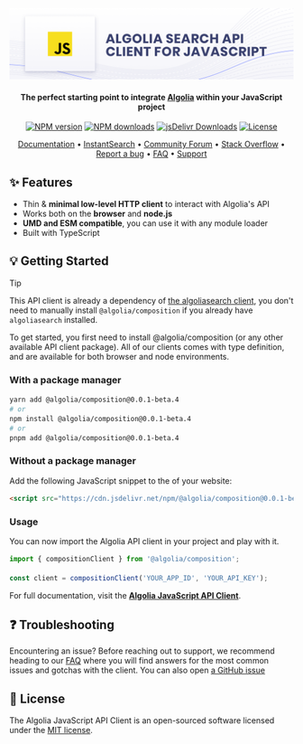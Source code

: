 <p align="center">
  <a href="https://www.algolia.com">
    <img alt="Algolia for JavaScript" src="https://raw.githubusercontent.com/algolia/algoliasearch-client-common/master/banners/javascript.png" >
  </a>

  <h4 align="center">The perfect starting point to integrate <a href="https://algolia.com" target="_blank">Algolia</a> within your JavaScript project</h4>

  <p align="center">
    <a href="https://npmjs.org/package/@algolia/composition"><img src="https://img.shields.io/npm/v/@algolia/composition.svg?style=flat-square" alt="NPM version"></img></a>
    <a href="http://npm-stat.com/charts.html?package=@algolia/composition"><img src="https://img.shields.io/npm/dm/@algolia/composition.svg?style=flat-square" alt="NPM downloads"></a>
    <a href="https://www.jsdelivr.com/package/npm/@algolia/composition"><img src="https://data.jsdelivr.com/v1/package/npm/@algolia/composition/badge" alt="jsDelivr Downloads"></img></a>
    <a href="LICENSE"><img src="https://img.shields.io/badge/license-MIT-green.svg?style=flat-square" alt="License"></a>
  </p>
</p>

<p align="center">
  <a href="https://www.algolia.com/doc/libraries/javascript/" target="_blank">Documentation</a>  •
  <a href="https://www.algolia.com/doc/guides/building-search-ui/what-is-instantsearch/js/" target="_blank">InstantSearch</a>  •
  <a href="https://discourse.algolia.com" target="_blank">Community Forum</a>  •
  <a href="http://stackoverflow.com/questions/tagged/algolia" target="_blank">Stack Overflow</a>  •
  <a href="https://github.com/algolia/algoliasearch-client-javascript/issues" target="_blank">Report a bug</a>  •
  <a href="https://www.algolia.com/doc/libraries/javascript/v5/" target="_blank">FAQ</a>  •
  <a href="https://alg.li/support" target="_blank">Support</a>
</p>

## ✨ Features

- Thin & **minimal low-level HTTP client** to interact with Algolia's API
- Works both on the **browser** and **node.js**
- **UMD and ESM compatible**, you can use it with any module loader
- Built with TypeScript

## 💡 Getting Started

> [!TIP]
> This API client is already a dependency of [the algoliasearch client](https://www.npmjs.com/package/algoliasearch), you don't need to manually install `@algolia/composition` if you already have `algoliasearch` installed.

To get started, you first need to install @algolia/composition (or any other available API client package).
All of our clients comes with type definition, and are available for both browser and node environments.

### With a package manager

```bash
yarn add @algolia/composition@0.0.1-beta.4
# or
npm install @algolia/composition@0.0.1-beta.4
# or
pnpm add @algolia/composition@0.0.1-beta.4
```

### Without a package manager

Add the following JavaScript snippet to the <head> of your website:

```html
<script src="https://cdn.jsdelivr.net/npm/@algolia/composition@0.0.1-beta.4/dist/builds/browser.umd.js"></script>
```

### Usage

You can now import the Algolia API client in your project and play with it.

```js
import { compositionClient } from '@algolia/composition';

const client = compositionClient('YOUR_APP_ID', 'YOUR_API_KEY');
```

For full documentation, visit the **[Algolia JavaScript API Client](https://www.algolia.com/doc/libraries/javascript/v5/methods/composition/)**.

## ❓ Troubleshooting

Encountering an issue? Before reaching out to support, we recommend heading to our [FAQ](https://www.algolia.com/doc/libraries/javascript/v5/) where you will find answers for the most common issues and gotchas with the client. You can also open [a GitHub issue](https://github.com/algolia/api-clients-automation/issues/new?assignees=&labels=&projects=&template=Bug_report.md)

## 📄 License

The Algolia JavaScript API Client is an open-sourced software licensed under the [MIT license](LICENSE).
